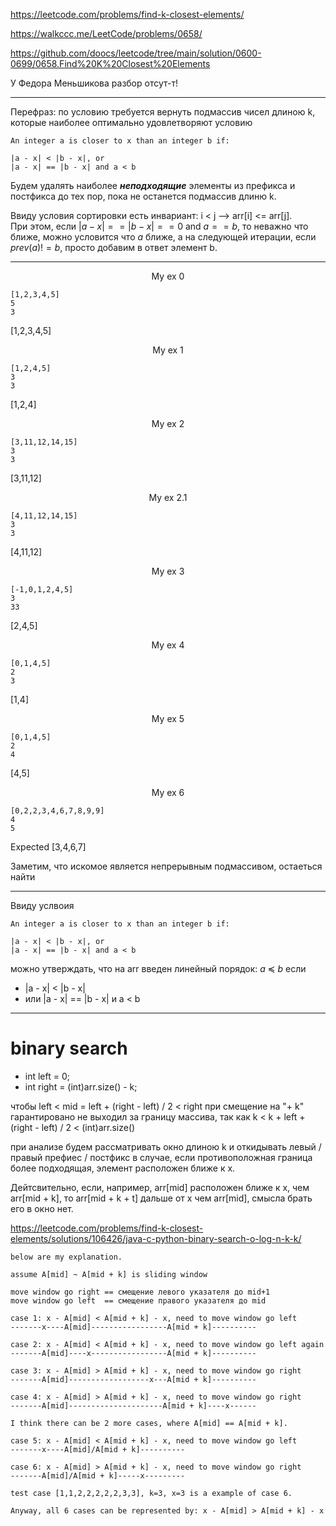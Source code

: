 https://leetcode.com/problems/find-k-closest-elements/

https://walkccc.me/LeetCode/problems/0658/

https://github.com/doocs/leetcode/tree/main/solution/0600-0699/0658.Find%20K%20Closest%20Elements

У Федора Меньшикова разбор отсут-т!

________

Перефраз: по условию требуется вернуть подмассив чисел длиною k, которые наиболее оптимально удовлетворяют условию

    An integer a is closer to x than an integer b if:
    
    |a - x| < |b - x|, or
    |a - x| == |b - x| and a < b

Будем удалять наиболее ***неподходящие*** элементы из префикса и постфикса до тех пор, пока не останется подмассив длиню k.  

Ввиду условия сортировки есть инвариант: i < j --> arr[i] <= arr[j].   
При этом, если $|a - x| == |b - x| == 0$ and $a == b$, то неважно что ближе, можно условится что $a$ ближе, а на следующей итерации, если $prev(a) != b$, просто добавим в ответ элемент b.    
________

<p align="center">My ex 0</p>

    [1,2,3,4,5]
    5
    3
[1,2,3,4,5]

<p align="center">My ex 1</p>

    [1,2,4,5]
    3
    3
[1,2,4]

<p align="center">My ex 2</p>

    [3,11,12,14,15]
    3
    3
[3,11,12]

<p align="center">My ex 2.1</p>

    [4,11,12,14,15]
    3
    3
[4,11,12]

<p align="center">My ex 3</p>

    [-1,0,1,2,4,5]
    3
    33
[2,4,5]

<p align="center">My ex 4</p>

    [0,1,4,5]
    2
    3
[1,4]

<p align="center">My ex 5</p>

    [0,1,4,5]
    2
    4
[4,5]

<p align="center">My ex 6</p>

    [0,2,2,3,4,6,7,8,9,9]
    4
    5


Expected
[3,4,6,7]


Заметим, что искомое является непрерывным подмассивом, остаеться найти 

________

Ввиду услвоия 

    An integer a is closer to x than an integer b if:
    
    |a - x| < |b - x|, or
    |a - x| == |b - x| and a < b


можно утверждать, что на arr введен линейный порядок: $a \ \preccurlyeq \ b$  если 
- |a - x| < |b - x|
- или |a - x| == |b - x| и a < b

________

# binary search

- int left = 0;
- int right = (int)arr.size() - k;

чтобы 
left < mid = left + (right - left) / 2 < right 
при смещение на "+ k" гарантировано не выходил за границу массива, так как 
k  <  k + left + (right - left) / 2 <  (int)arr.size() 

при анализе будем рассматривать окно длиною k и откидывать левый / правый префиес / постфикс в случае, если противоположная граница более подходящая, элемент расположен ближе к x. 

Дейтсвительно, если, например, arr[mid] расположен ближе к x, чем arr[mid + k], то arr[mid + k + t] дальше от x чем arr[mid], смысла брать его в окно нет.


https://leetcode.com/problems/find-k-closest-elements/solutions/106426/java-c-python-binary-search-o-log-n-k-k/


    below are my explanation.
    
    assume A[mid] ~ A[mid + k] is sliding window

    move window go right == смещение левого указателя до mid+1
    move window go left  == смещение правого указателя до mid
    
    case 1: x - A[mid] < A[mid + k] - x, need to move window go left
    -------x----A[mid]-----------------A[mid + k]----------
    
    case 2: x - A[mid] < A[mid + k] - x, need to move window go left again
    -------A[mid]----x-----------------A[mid + k]----------
    
    case 3: x - A[mid] > A[mid + k] - x, need to move window go right
    -------A[mid]------------------x---A[mid + k]----------
    
    case 4: x - A[mid] > A[mid + k] - x, need to move window go right
    -------A[mid]---------------------A[mid + k]----x------
    
    I think there can be 2 more cases, where A[mid] == A[mid + k].
    
    case 5: x - A[mid] < A[mid + k] - x, need to move window go left
    -------x----A[mid]/A[mid + k]----------
    
    case 6: x - A[mid] > A[mid + k] - x, need to move window go right
    -------A[mid]/A[mid + k]-----x---------
    
    test case [1,1,2,2,2,2,2,3,3], k=3, x=3 is a example of case 6.
    
    Anyway, all 6 cases can be represented by: x - A[mid] > A[mid + k] - x
